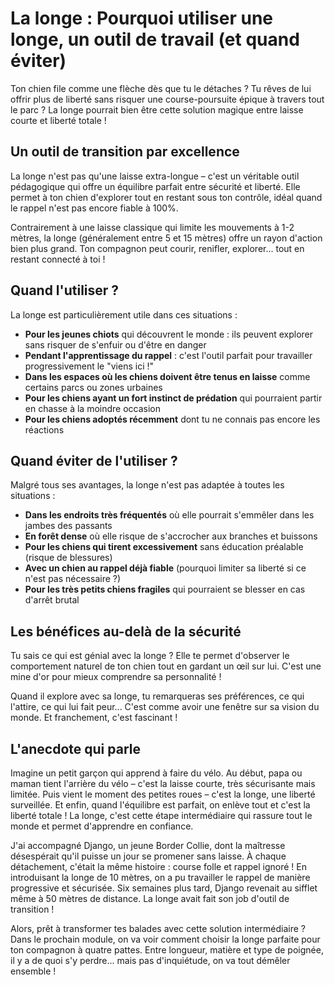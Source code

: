 # La longe : Pourquoi utiliser une longe, un outil de travail (et quand éviter)

Ton chien file comme une flèche dès que tu le détaches ? Tu rêves de lui offrir plus de liberté sans risquer une course-poursuite épique à travers tout le parc ? La longe pourrait bien être cette solution magique entre laisse courte et liberté totale !

## Un outil de transition par excellence

La longe n'est pas qu'une laisse extra-longue – c'est un véritable outil pédagogique qui offre un équilibre parfait entre sécurité et liberté. Elle permet à ton chien d'explorer tout en restant sous ton contrôle, idéal quand le rappel n'est pas encore fiable à 100%.

Contrairement à une laisse classique qui limite les mouvements à 1-2 mètres, la longe (généralement entre 5 et 15 mètres) offre un rayon d'action bien plus grand. Ton compagnon peut courir, renifler, explorer... tout en restant connecté à toi !

## Quand l'utiliser ?

La longe est particulièrement utile dans ces situations :

- **Pour les jeunes chiots** qui découvrent le monde : ils peuvent explorer sans risquer de s'enfuir ou d'être en danger
- **Pendant l'apprentissage du rappel** : c'est l'outil parfait pour travailler progressivement le "viens ici !"
- **Dans les espaces où les chiens doivent être tenus en laisse** comme certains parcs ou zones urbaines
- **Pour les chiens ayant un fort instinct de prédation** qui pourraient partir en chasse à la moindre occasion
- **Pour les chiens adoptés récemment** dont tu ne connais pas encore les réactions

## Quand éviter de l'utiliser ?

Malgré tous ses avantages, la longe n'est pas adaptée à toutes les situations :

- **Dans les endroits très fréquentés** où elle pourrait s'emmêler dans les jambes des passants
- **En forêt dense** où elle risque de s'accrocher aux branches et buissons
- **Pour les chiens qui tirent excessivement** sans éducation préalable (risque de blessures)
- **Avec un chien au rappel déjà fiable** (pourquoi limiter sa liberté si ce n'est pas nécessaire ?)
- **Pour les très petits chiens fragiles** qui pourraient se blesser en cas d'arrêt brutal

## Les bénéfices au-delà de la sécurité

Tu sais ce qui est génial avec la longe ? Elle te permet d'observer le comportement naturel de ton chien tout en gardant un œil sur lui. C'est une mine d'or pour mieux comprendre sa personnalité !

Quand il explore avec sa longe, tu remarqueras ses préférences, ce qui l'attire, ce qui lui fait peur... C'est comme avoir une fenêtre sur sa vision du monde. Et franchement, c'est fascinant !

## L'anecdote qui parle

Imagine un petit garçon qui apprend à faire du vélo. Au début, papa ou maman tient l'arrière du vélo – c'est la laisse courte, très sécurisante mais limitée. Puis vient le moment des petites roues – c'est la longe, une liberté surveillée. Et enfin, quand l'équilibre est parfait, on enlève tout et c'est la liberté totale ! La longe, c'est cette étape intermédiaire qui rassure tout le monde et permet d'apprendre en confiance.

J'ai accompagné Django, un jeune Border Collie, dont la maîtresse désespérait qu'il puisse un jour se promener sans laisse. À chaque détachement, c'était la même histoire : course folle et rappel ignoré ! En introduisant la longe de 10 mètres, on a pu travailler le rappel de manière progressive et sécurisée. Six semaines plus tard, Django revenait au sifflet même à 50 mètres de distance. La longe avait fait son job d'outil de transition !

Alors, prêt à transformer tes balades avec cette solution intermédiaire ? Dans le prochain module, on va voir comment choisir la longe parfaite pour ton compagnon à quatre pattes. Entre longueur, matière et type de poignée, il y a de quoi s'y perdre... mais pas d'inquiétude, on va tout démêler ensemble ! 